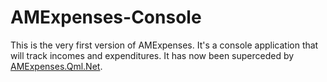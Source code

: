 # AMExpenses-Console
This is the very first version of AMExpenses. It's a console application that will track incomes and expenditures. It has now been superceded by [AMExpenses.Qml.Net](https://github.com/atm0915/AMExpenses.Qml.Net).
